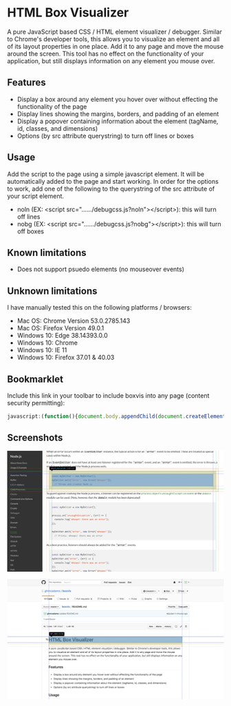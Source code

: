 HTML Box Visualizer
====================

A pure JavaScript based CSS / HTML element visualizer / debugger.  Similar to Chrome's developer tools, this allows you to visualize an element and all of its layout properties in one place.  Add it to any page and move the mouse around the screen.  This tool has no effect on the functionality of your application, but still displays information on any element you mouse over.

## Features

- Display a box around any element you hover over without effecting the functionality of the page
- Display lines showing the margins, borders, and padding of an element
- Display a popover containing information about the element (tagName, id, classes, and dimensions)
- Options (by src attribute querystring) to turn off lines or boxes

## Usage

Add the script to the page using a simple javascript element.  It will be automatically added to the page and start working.  In order for the options to work, add one of the following to the querystring of the src attribute of your script element.

- noln (EX: &lt;script src="....../debugcss.js?noln"&gt;&lt;/script&gt;): this will turn off lines
- nobg (EX: &lt;script src="....../debugcss.js?nobg"&gt;&lt;/script&gt;): this will turn off boxes

## Known limitations

- Does not support psuedo elements (no mouseover events)

## Unknown limitations

I have manually tested this on the following platforms / browsers:

- Mac OS: Chrome Version 53.0.2785.143
- Mac OS: Firefox Version 49.0.1
- Windows 10: Edge 38.14393.0.0
- Windows 10: Chrome
- Windows 10: IE 11
- Windows 10: Firefox 37.01 & 40.03

## Bookmarklet

Include this link in your toolbar to include boxvis into any page (content security permitting):

```javascript
javascript:(function(){document.body.appendChild(document.createElement('script')).src='//cdn.rawgit.com/ghmcadams/boxvis/master/debugcss.js';})();
```

## Screenshots

![Usage on Nodejs.org](screenshot.png?raw=true)

![Usage on GitHub](screenshot2.png?raw=true)
